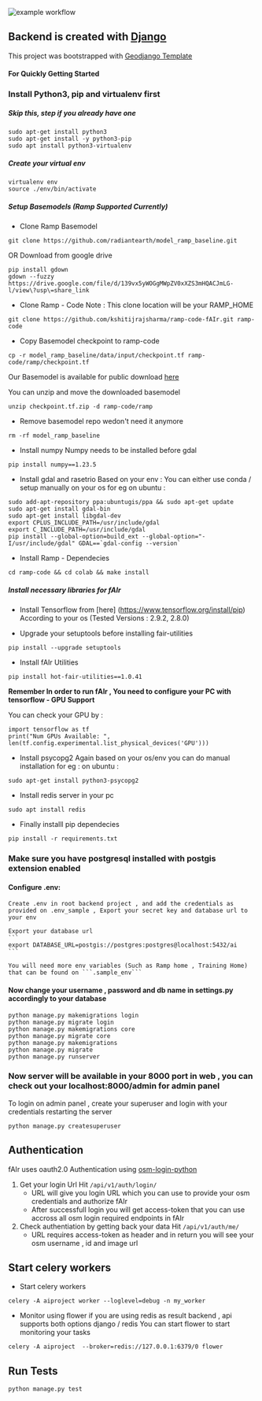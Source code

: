 ![example workflow](https://github.com/omranlm/TDB/actions/workflows/backend_build.yml/badge.svg)

## Backend is created with [Django](https://www.djangoproject.com/)
This project was bootstrapped with  [Geodjango Template](https://github.com/itskshitiz321/geodjangotemplate.git)
#### For Quickly Getting Started
### Install Python3, pip and virtualenv first
##### Skip this, step if you already have one
    sudo apt-get install python3
    sudo apt-get install -y python3-pip
    sudo apt install python3-virtualenv
##### Create your virtual env
    virtualenv env
    source ./env/bin/activate

##### Setup Basemodels (Ramp Supported Currently)
- Clone Ramp Basemodel 
```
git clone https://github.com/radiantearth/model_ramp_baseline.git
```
OR Download from google drive 
```
pip install gdown
gdown --fuzzy https://drive.google.com/file/d/139vx5yWOGgMWpZV0xXZS3mHQACJmLG-l/view\?usp\=share_link
```

- Clone Ramp - Code 
Note : This clone location will be your RAMP_HOME 
```
git clone https://github.com/kshitijrajsharma/ramp-code-fAIr.git ramp-code
```
- Copy Basemodel checkpoint to ramp-code
```
cp -r model_ramp_baseline/data/input/checkpoint.tf ramp-code/ramp/checkpoint.tf
```

Our Basemodel is available for public download [here](https://drive.google.com/file/d/139vx5yWOGgMWpZV0xXZS3mHQACJmLG-l/view?usp=share_link)

You can unzip and  move the downloaded basemodel 
```
unzip checkpoint.tf.zip -d ramp-code/ramp  
```


- Remove basemodel repo wedon't need it anymore 
```
rm -rf model_ramp_baseline
```
- Install numpy 
Numpy needs to be installed before gdal 
```
pip install numpy==1.23.5
```

- Install gdal and rasetrio 
Based on your env : You can either use conda / setup manually on your os 
for eg on ubuntu : 
```
sudo add-apt-repository ppa:ubuntugis/ppa && sudo apt-get update
sudo apt-get install gdal-bin
sudo apt-get install libgdal-dev
export CPLUS_INCLUDE_PATH=/usr/include/gdal
export C_INCLUDE_PATH=/usr/include/gdal
pip install --global-option=build_ext --global-option="-I/usr/include/gdal" GDAL==`gdal-config --version`
```

- Install Ramp - Dependecies 
```
cd ramp-code && cd colab && make install
```

##### Install necessary libraries for fAIr

- Install Tensorflow  from [here] (https://www.tensorflow.org/install/pip) According to your os (Tested Versions : 2.9.2, 2.8.0)

- Upgrade your setuptools before installing fair-utilities

```
pip install --upgrade setuptools
```

- Install fAIr Utilities 
```
pip install hot-fair-utilities==1.0.41
```

**Remember In order to run fAIr , You need to configure your PC with tensorflow - GPU Support** 

You can check your GPU by : 

```
import tensorflow as tf
print("Num GPUs Available: ", len(tf.config.experimental.list_physical_devices('GPU')))
```

- Install psycopg2
Again based on your os/env you can do manual installation 
for eg : on ubuntu : 
```
sudo apt-get install python3-psycopg2
```

- Install redis server in your pc 

```
sudo apt install redis
```

- Finally installl pip dependecies 

```
pip install -r requirements.txt
```

### Make sure you have postgresql installed with postgis extension enabled


#### Configure .env: 
    Create .env in root backend project , and add the credentials as provided on .env_sample , Export your secret key and database url to your env

    Export your database url 
    ```
    export DATABASE_URL=postgis://postgres:postgres@localhost:5432/ai
    ```
    
    You will need more env variables (Such as Ramp home , Training Home) that can be found on ```.sample_env```  

#### Now change your username , password and db name in settings.py accordingly to your database
    python manage.py makemigrations login
    python manage.py migrate login
    python manage.py makemigrations core
    python manage.py migrate core 
    python manage.py makemigrations 
    python manage.py migrate
    python manage.py runserver
### Now server will be available in your 8000 port in web , you can check out your localhost:8000/admin for admin panel 
To login on admin panel , create your superuser and login with your credentials restarting the server

    python manage.py createsuperuser

## Authentication 
fAIr uses oauth2.0 Authentication using [osm-login-python](https://github.com/kshitijrajsharma/osm-login-python)
1. Get your login Url
    Hit ```/api/v1/auth/login/ ```
    - URL will give you login URL which you can use to provide your osm credentials and authorize fAIr 
    - After successfull login  you will get access-token that you can use accross all osm login required endpoints in fAIr
2. Check authentiation by getting back your data 
    Hit ```/api/v1/auth/me/```
    - URL requires access-token as header and in return you will see your osm username , id and image url 


## Start celery workers 

-  Start celery workers 

```
celery -A aiproject worker --loglevel=debug -n my_worker
```

- Monitor using flower 
if  you are using redis as result backend , api supports both options django / redis 
You can start flower to start monitoring your tasks
```
celery -A aiproject  --broker=redis://127.0.0.1:6379/0 flower 
```

## Run Tests 

```
python manage.py test
```


